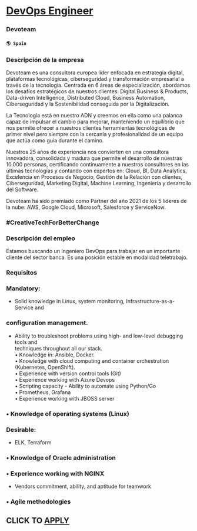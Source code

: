 # [DevOps Engineer](https://www.remotewlb.com/apply/devops-engineer-67516)  
### Devoteam  
#### `🌎 Spain`  

### Descripción de la empresa

Devoteam es una consultora europea líder enfocada en estrategia digital, plataformas tecnológicas, ciberseguridad y transformación empresarial a través de la tecnología. Centrada en 6 áreas de especialización, abordamos los desafíos estratégicos de nuestros clientes: Digital Business & Products, Data-driven Intelligence, Distributed Cloud, Business Automation, Ciberseguridad y la Sostenibilidad conseguida por la Digitalización.

La Tecnología está en nuestro ADN y creemos en ella como una palanca capaz de impulsar el cambio para mejorar, manteniendo un equilibrio que nos permite ofrecer a nuestros clientes herramientas tecnológicas de primer nivel pero siempre con la cercanía y profesionalidad de un equipo que actúa como guía durante el camino.

Nuestros 25 años de experiencia nos convierten en una consultora innovadora, consolidada y madura que permite el desarrollo de nuestras 10.000 personas, certificando continuamente a nuestros consultores en las últimas tecnologías y contando con expertos en: Cloud, BI, Data Analytics, Excelencia en Procesos de Negocio, Gestión de la Relación con clientes, Ciberseguridad, Marketing Digital, Machine Learning, Ingeniería y desarrollo del Software.

Devoteam ha sido premiado como Partner del año 2021 de los 5 líderes de la nube: AWS, Google Cloud, Microsoft, Salesforce y ServiceNow.

### #CreativeTechForBetterChange

### Descripción del empleo

Estamos buscando un Ingeniero DevOps para trabajar en un importante cliente del sector banca. Es una posición estable en modalidad teletrabajo.

### Requisitos

### Mandatory:

  * Solid knowledge in Linux, system monitoring, Infrastructure-as-a-Service and

### configuration management.

  * Ability to troubleshoot problems using high- and low-level debugging tools and  
techniques throughout all our stack.  
• Knowledge in: Ansible, Docker.  
• Knowledge with cloud computing and container orchestration (Kubernetes, OpenShift).  
• Experience with version control tools (Git)  
• Experience working with Azure Devops  
• Scripting capacity - Ability to automate using Python/Go  
• Prometheus, Grafana  
• Experience working with JBOSS server

### • Knowledge of operating systems (Linux)

### Desirable:

  * ELK, Terraform

### • Knowledge of Oracle administration

### • Experience working with NGINX

  * Vendors commitment, ability, and aptitude for teamwork

### • Agile methodologies

  
## CLICK TO [APPLY](https://www.remotewlb.com/apply/devops-engineer-67516)

